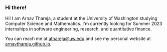 ### Hi there!

Hi! I am Arnav Thareja, a student at the University of Washington studying Computer Science and Mathematics. I'm currently looking for Summer 2023 internships in software engineering, research, and quantitative finance.

You can reach me at [athareja@uw.edu](mailto:athareja@uw.edu) and see my personal website at [arnavthareja.github.io](https://arnavthareja.github.io).
